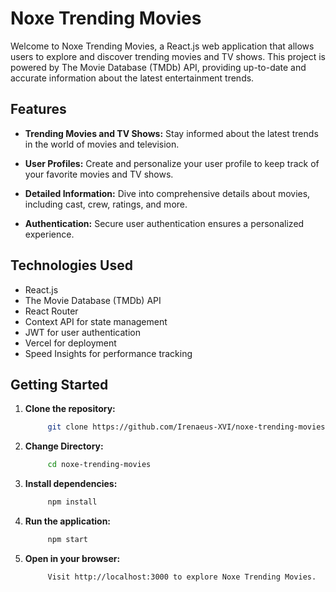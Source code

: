 # Noxe Trending Movies

Welcome to Noxe Trending Movies, a React.js web application that allows users to explore and discover trending movies and TV shows. This project is powered by The Movie Database (TMDb) API, providing up-to-date and accurate information about the latest entertainment trends.

## Features

- **Trending Movies and TV Shows:** Stay informed about the latest trends in the world of movies and television.

- **User Profiles:** Create and personalize your user profile to keep track of your favorite movies and TV shows.

- **Detailed Information:** Dive into comprehensive details about movies, including cast, crew, ratings, and more.

- **Authentication:** Secure user authentication ensures a personalized experience.

## Technologies Used

- React.js
- The Movie Database (TMDb) API
- React Router
- Context API for state management
- JWT for user authentication
- Vercel for deployment
- Speed Insights for performance tracking

## Getting Started

1. **Clone the repository:**
   ```bash
        git clone https://github.com/Irenaeus-XVI/noxe-trending-movies.git
2. **Change Directory:**
   ```bash
        cd noxe-trending-movies
3. **Install dependencies:**
    ```bash
         npm install
4. **Run the application:**
    ```bash
         npm start
5. **Open in your browser:**
   ```bash
        Visit http://localhost:3000 to explore Noxe Trending Movies.